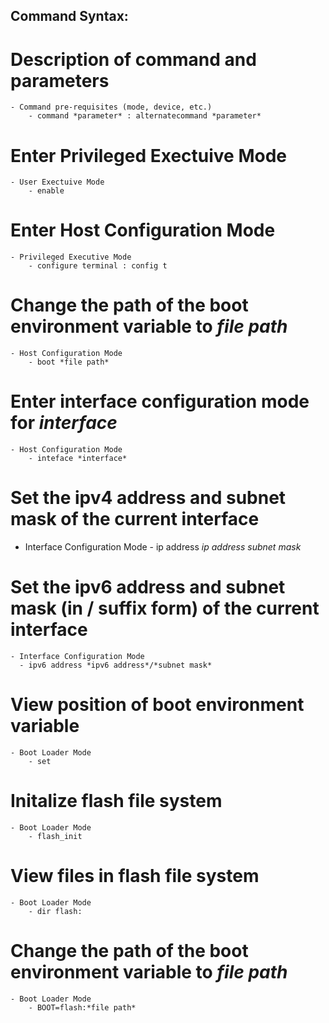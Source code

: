 ## Command Syntax:
# Description of command and parameters
	- Command pre-requisites (mode, device, etc.)
		- command *parameter* : alternatecommand *parameter*

# Enter Privileged Exectuive Mode
	- User Exectuive Mode
		- enable
		
# Enter Host Configuration Mode
	- Privileged Executive Mode
		- configure terminal : config t

# Change the path of the boot environment variable to *file path*
	- Host Configuration Mode
		- boot *file path*
		
# Enter interface configuration mode for *interface*
	- Host Configuration Mode
		- inteface *interface*
		
# Set the ipv4 address and subnet mask of the current interface
  - Interface Configuration Mode
		- ip address *ip address* *subnet mask*

# Set the ipv6 address and subnet mask (in / suffix form) of the current interface
	- Interface Configuration Mode
	  - ipv6 address *ipv6 address*/*subnet mask*
		

# View position of boot environment variable
	- Boot Loader Mode
		- set

# Initalize flash file system
	- Boot Loader Mode
		- flash_init
		
# View files in flash file system
	- Boot Loader Mode
		- dir flash:

# Change the path of the boot environment variable to *file path*
	- Boot Loader Mode
		- BOOT=flash:*file path*
		
